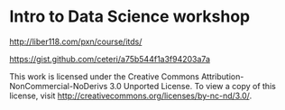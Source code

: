 Intro to Data Science workshop
==============================

http://liber118.com/pxn/course/itds/

https://gist.github.com/ceteri/a75b544f1a3f94203a7a


This work is licensed under the Creative Commons Attribution-NonCommercial-NoDerivs 3.0 Unported License.
To view a copy of this license, visit http://creativecommons.org/licenses/by-nc-nd/3.0/.